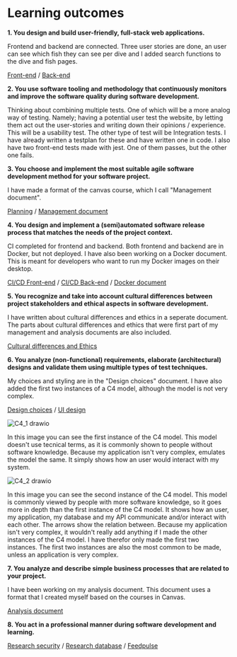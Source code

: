 # Learning outcomes
**1.	You design and build user-friendly, full-stack web applications.**

Frontend and backend are connected.
Three user stories are done, an user can see which fish they can see per dive and I added search functions to the dive and fish pages.

[Front-end](https://github.com/S3-Portfolio/Front-end) /
[Back-end](https://github.com/S3-Portfolio/Back-end)

**2.	You use software tooling and methodology that continuously monitors and improve the software quality during software development.**

Thinking about combining multiple tests. 
One of which will be a more analog way of testing. 
Namely; having a potential user test the website, by letting them act out the user-stories and writing down their opinions / experience.
This will be a usability test.
The other type of test will be Integration tests.
I have already written a testplan for these and have written one in code.
I also have two front-end tests made with jest. One of them passes, but the other one fails.

**3.	You choose and implement the most suitable agile software development method for your software project.**

I have made a format of the canvas course, which I call "Management document".

[Planning](https://github.com/orgs/S3-Portfolio/projects/1) /
[Management document](https://github.com/S3-Portfolio/General/blob/4250b9a3dfff75a9f058c93e1c141d429b1a0bab/management.md)

**4.	You design and implement a (semi)automated software release process that matches the needs of the project context.**

CI completed for frontend and backend.
Both frontend and backend are in Docker, but not deployed.
I have also been working on a Docker document.
This is meant for developers who want to run my Docker images on their desktop.

[CI/CD Front-end](https://github.com/S3-Portfolio/Front-end/actions) /
[CI/CD Back-end](https://github.com/S3-Portfolio/Back-end/actions) /
[Docker document](https://github.com/S3-Portfolio/General/blob/4250b9a3dfff75a9f058c93e1c141d429b1a0bab/Docker.md)

**5.	You recognize and take into account cultural differences between project stakeholders and ethical aspects in software development.**

I have written about cultural differences and ethics in a seperate document.
The parts about cultural differences and ethics that were first part of my management and analysis documents are also included.

[Cultural differences and Ethics](https://github.com/S3-Portfolio/General/blob/4250b9a3dfff75a9f058c93e1c141d429b1a0bab/CulturalDifferencesEthics.md)

**6.	You analyze (non-functional) requirements, elaborate (architectural) designs and validate them using multiple types of test techniques.**

My choices and styling are in the "Design choices" document.
I have also added the first two instances of a C4 model, although the model is not very complex.

[Design choices](https://github.com/S3-Portfolio/General/blob/6bf6a92955f02302a7a73e62fde58c0cbf7e6053/Choices.md) /
[UI design](https://github.com/S3-Portfolio/General/blob/1a022b807e0eb27287c6dac0e17f54487a9be004/UI%20edited.png)

![C4_1 drawio](https://github.com/S3-Portfolio/General/assets/93527848/d7b00d9a-9c96-47e3-9dde-3407f29b7a81)

In this image you can see the first instance of the C4 model.
This model doesn't use tecnical terms, as it is commonly shown to people without software knowledge.
Because my application isn't very complex, emulates the model the same. 
It simply shows how an user would interact with my system.

![C4_2 drawio](https://github.com/S3-Portfolio/General/assets/93527848/3709ec7b-f580-40c9-bbac-fd71aeb89eb8)

In this image you can see the second instance of the C4 model.
This model is commonly viewed by people with more software knowledge, so it goes more in depth than the first instance of the C4 model.
It shows how an user, my application, my database and my API communicate and/or interact with each other.
The arrows show the relation between.
Because my application isn't very complex, it wouldn't really add anything if I made the other instances of the C4 model.
I have therefor only made the first two instances. 
The first two instances are also the most common to be made, unless an application is very complex.

**7.	You analyze and describe simple business processes that are related to your project.**

I have been working on my analysis document.
This document uses a format that I created myself based on the courses in Canvas.

[Analysis document](https://github.com/S3-Portfolio/General/blob/4250b9a3dfff75a9f058c93e1c141d429b1a0bab/Analysis.md)

**8.	You act in a professional manner during software development and learning.**

[Research security](https://github.com/S3-Portfolio/General/blob/4250b9a3dfff75a9f058c93e1c141d429b1a0bab/ResearchSecurity.md) /
[Research database](https://github.com/S3-Portfolio/General/blob/4250b9a3dfff75a9f058c93e1c141d429b1a0bab/ResearchDatabase.md) /
[Feedpulse](https://fhict.instructure.com/courses/12992/external_tools/1067)
